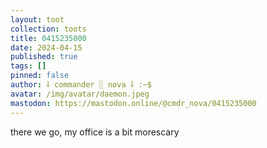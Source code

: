 ```yaml
---
layout: toot
collection: toots
title: 0415235000
date: 2024-04-15
published: true
tags: []
pinned: false
author: ⸸ commander ░ nova ⸸ :~$
avatar: /img/avatar/daemon.jpeg
mastodon: https://mastodon.online/@cmdr_nova/0415235000
---
```


there we go, my office is a bit morescary
